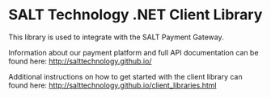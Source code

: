 # SALT Technology .NET Client Library

This library is used to integrate with the SALT Payment Gateway.

Information about our payment platform and full API documentation can be found
here: http://salttechnology.github.io/

Additional instructions on how to get started with the client library can found
here: http://salttechnology.github.io/client_libraries.html
